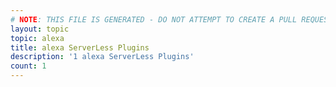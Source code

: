 ```yaml
---
# NOTE: THIS FILE IS GENERATED - DO NOT ATTEMPT TO CREATE A PULL REQUEST TO UPDATE THE DATA. 
layout: topic
topic: alexa
title: alexa ServerLess Plugins
description: '1 alexa ServerLess Plugins'
count: 1
---
```

